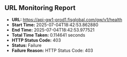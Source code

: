 ## URL Monitoring Report

- **URL:** https://api-gw1-prod1.fisglobal.com/gw/v1/health
- **Start Time:** 2025-07-04T18:42:53.862880
- **End Time:** 2025-07-04T18:42:53.977521
- **Total Time Taken:** 0.114641 seconds
- **HTTP Status Code:** 403
- **Status:** Failure
- **Failure Reason:** HTTP Status Code: 403
